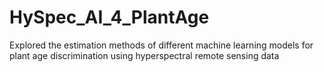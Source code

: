 # HySpec_AI_4_PlantAge
Explored the estimation methods of different machine learning models for plant age discrimination using hyperspectral remote sensing data
